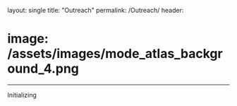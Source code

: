 layout: single
title: "Outreach"
permalink: /Outreach/
header:
  # image: /assets/images/mode_atlas_background_4.png
---
Initializing
